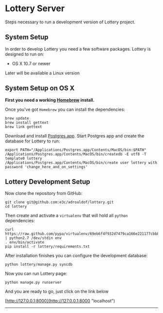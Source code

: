# Lottery Server

Steps necessary to run a development version of Lottery project.

## System Setup

In order to develop Lottery you need a few software packages. Lottery is designed to run on:

* OS X 10.7 or newer

Later will be available a Linux version


## System Setup on **OS X**

**First you need a working [Homebrew](http://mxcl.github.com/homebrew/) install.**

Once you've got `Homebrew` you can install the dependencies:

    brew update
    brew install gettext
    brew link gettext

Download and install [Postgres.app](http://postgresapp.com/).
Start Postgres app and create the database for Lottery to run:

	export PATH="/Applications/Postgres.app/Contents/MacOS/bin:$PATH"
	/Applications/Postgres.app/Contents/MacOS/bin/createdb -E utf8 -T template0 lottery
	/Applications/Postgres.app/Contents/MacOS/bin/create user lottery with password 'change_here_and_on_settings'

## Lottery Development Setup

Now clone the repository from GitHub:

    git clone git@github.com:e3c/adroaldof/lottery.git
    cd lottery

Then create and activate a `virtualenv` that will hold all `python` dependencies:

    curl https://raw.github.com/pypa/virtualenv/69eb6f4f932d7479ca166e221177cbb8f13b7c84/virtualenv.py | python2.7 /dev/stdin env
    . env/bin/activate
    pip install -r lottery/requirements.txt

After installation finishes you can configure the development database:

    python lottery/manage.py syncdb

Now you can run Lottery page:

    python manage.py runserver

And you are ready to go, just click on the link below

[http://127.0.0.1:8000](http://127.0.0.1:8000 "localhost")

-----